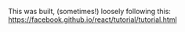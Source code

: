 This was built, (sometimes!) loosely following this: https://facebook.github.io/react/tutorial/tutorial.html